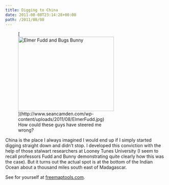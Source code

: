 ```yaml
---
title: Digging to China
date: 2011-08-08T23:14:28+00:00
path: /2011/08/08
---
```

<figure id="attachment_422" style="width: 300px" class="wp-caption alignnone">[<img src="http://www.seancamden.com/wp-content/uploads/2011/08/ElmerFudd.jpg" alt="Elmer Fudd and Bugs Bunny" title="ElmerFudd" width="300" height="232" class="size-full wp-image-422" />](http://www.seancamden.com/wp-content/uploads/2011/08/ElmerFudd.jpg)<figcaption class="wp-caption-text">How could these guys have steered me wrong?</figcaption></figure> 

China is the place I always imagined I would end up if I simply started digging straight down and didn&#8217;t stop. I developed this conviction with the help of those stalwart researchers at Looney Tunes University (I seem to recall professors Fudd and Bunny demonstrating quite clearly how this was the case). But it turns out the actual spot is at the bottom of the Indian Ocean about a thousand miles south east of Madagascar.

See for yourself at [freemaptools.com](http://www.freemaptools.com/tunnel-to-other-side-of-the-earth.htm).